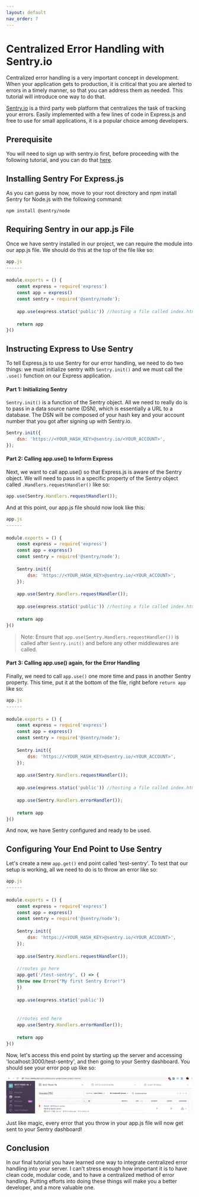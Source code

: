 ```yaml
---
layout: default
nav_order: 7
---
```



# Centralized Error Handling with Sentry.io

Centralized error handling is a very important concept in development. When your application gets to production, it is critical that you are alerted to errors in a timely manner, so that you can address them as needed. This tutorial will introduce one way to do that.

[Sentry.io](https://sentry.io/for/javascript/) is a third party web platform that centralizes the task of tracking your errors. Easily implemented with a few lines of code in Express.js and free to use for small applications, it is a popular choice among developers.

## Prerequisite

You will need to sign up with sentry.io first, before proceeding with the following tutorial, and you can do that [here](https://sentry.io/signup/).

## Installing Sentry For Express.js

As you can guess by now, move to your root directory and npm install Sentry for Node.js with the following command:

```bash
npm install @sentry/node
```

## Requiring Sentry in our app.js File

Once we have sentry installed in our project, we can require the module into our app.js file. We should do this at the top of the file like so:

```javascript
app.js
------

module.exports = () {
    const express = require('express')
    const app = express()
    const sentry = require('@sentry/node');

    app.use(express.static('public')) //hosting a file called index.html

    return app
}()
```

## Instructing Express to Use Sentry

To tell Express.js to use Sentry for our error handling, we need to do two things: we must initialize sentry with ```Sentry.init()``` and we must call the ```.use()``` function on our Express application.

#### Part 1: Initializing Sentry

```Sentry.init()``` is a function of the Sentry object. All we need to really do is to pass in a data source name (DSN), which is essentially a URL to a database. The DSN will be composed of your hash key and your account number that you got after signing up with Sentry.io.

```javascript
Sentry.init({
	dsn: 'https://<YOUR_HASH_KEY>@sentry.io/<YOUR_ACCOUNT>',
});
```

#### Part 2: Calling app.use() to Inform Express

Next, we want to call app.use() so that Express.js is aware of the Sentry object. We will need to pass in a specific property of the Sentry object called ```.Handlers.requestHandler()``` like so:

```javascript
app.use(Sentry.Handlers.requestHandler());
```

And at this point, our app.js file should now look like this:

```javascript
app.js
------

module.exports = () {
    const express = require('express')
    const app = express()
    const sentry = require('@sentry/node');

    Sentry.init({
        dsn: 'https://<YOUR_HASH_KEY>@sentry.io/<YOUR_ACCOUNT>',
    });

    app.use(Sentry.Handlers.requestHandler());

    app.use(express.static('public')) //hosting a file called index.html

    return app
}()
```

>Note: Ensure that ```app.use(Sentry.Handlers.requestHandler())``` is called after ```Sentry.init()``` and before any other middlewares are called.

#### Part 3: Calling app.use() again, for the Error Handling

Finally, we need to call ```app.use()``` one more time and pass in another Sentry property. This time, put it at the bottom of the file, right before ```return app``` like so:

```javascript
app.js
------

module.exports = () {
    const express = require('express')
    const app = express()
    const sentry = require('@sentry/node');

    Sentry.init({
        dsn: 'https://<YOUR_HASH_KEY>@sentry.io/<YOUR_ACCOUNT>',
    });

    app.use(Sentry.Handlers.requestHandler());

    app.use(express.static('public')) //hosting a file called index.html

    app.use(Sentry.Handlers.errorHandler());

    return app
}()
```

And now, we have Sentry configured and ready to be used.

## Configuring Your End Point to Use Sentry

Let's create a new ```app.get()``` end point called 'test-sentry'. To test that our setup is working, all we need to do is to throw an error like so:

```javascript
app.js
------

module.exports = () {
    const express = require('express')
    const app = express()
    const sentry = require('@sentry/node');

    Sentry.init({
        dsn: 'https://<YOUR_HASH_KEY>@sentry.io/<YOUR_ACCOUNT>',
    });

    app.use(Sentry.Handlers.requestHandler());

    //routes go here
    app.get('/test-sentry', () => {
    throw new Error("My first Sentry Error!")
    })

    app.use(express.static('public'))


    //routes end here
    app.use(Sentry.Handlers.errorHandler());

    return app
}()
```

Now, let's access this end point by starting up the server and accessing 'localhost:3000/test-sentry', and then going to your Sentry dashboard. You should see your error pop up like so:

![sentry-error-dashboard](./images/sentry-error.png)

Just like magic, every error that you throw in your app.js file will now get sent to your Sentry dashboard!


## Conclusion

In our final tutorial you have learned one way to integrate centralized error handling into your server. I can't stress enough how important it is to have clean code, modular code, and to have a centralized method of error handling. Putting efforts into doing these things will make you a better developer, and a more valuable one.
